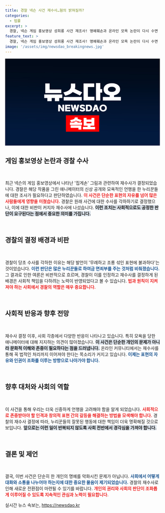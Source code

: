 ```yaml
---
title: 경찰 넥슨 사건 재수사…혐의 밝혀질까?
categories:
  - 법률
excerpt: >
  경찰, 넥슨 게임 홍보영상 성희롱 사건 재조사! 명예훼손과 온라인 모욕 논란이 다시 수면 위로 떠오르며 공정한 수사 필요성이 대두되고 있다. 클릭하여 자세한 내용을 확인해보세요!
feature_text: >
  경찰, 넥슨 게임 홍보영상 성희롱 사건 재조사! 명예훼손과 온라인 모욕 논란이 다시 수면 위로 떠오르며 공정한 수사 필요성이 대두되고 있다. 클릭하여 자세한 내용을 확인해보세요!
image: '/assets/img/newsdao_breakingnews.jpg'
---
```


<p><img src="/assets/img/newsdao_breakingnews.jpg" alt="implanttips 속보" /></p>

<h2 data-ke-size="size26">게임 홍보영상 논란과 경찰 수사</h2>

<p data-ke-size="size16">&nbsp;</p>

<p>최근 넥슨의 게임 홍보영상에서 나타난 '집게손' 그림과 관련하여 재수사가 결정되었습니다. 경찰은 해당 작품을 그린 애니메이터의 신상 공개와 모욕적인 언행을 한 누리꾼들에 대한 조사가 필요하다고 판단하였습니다. <b><span style="color: #ee2323;">이 사건은 단순한 표현의 자유를 넘어 많은 사람들에게 영향을 미쳤습니다.</span></b> 경찰은 원래 사건에 대한 수사를 각하하기로 결정했으나, 이에 대한 비판이 커지자 재수사에 나섰습니다. <b><span style="background-color: #21538527;">이런 조치는 사회적으로도 공정한 판단이 요구된다는 점에서 중요한 의미를 가집니다.</span></b></p>

<p data-ke-size="size16">&nbsp;</p>

<h2 data-ke-size="size26">경찰의 결정 배경과 비판</h2>

<p data-ke-size="size16">&nbsp;</p>

<p>경찰이 당초 수사를 각하한 이유는 해당 발언이 '무례하고 조롱 섞인 표현에 불과하다'는 것이었습니다. <b><span style="color: #1a5490;">이런 판단은 많은 누리꾼들로 하여금 면죄부를 주는 것처럼 비춰졌습니다.</span></b> 그 결과로 인한 여론은 비판적으로 흐르며, 경찰이 이를 인정하고 재수사를 결정하게 된 배경은 사회적 책임을 다하려는 노력이 반영되었다고 볼 수 있습니다. <b><span style="color: #ee2323;">법과 원칙이 지켜져야 하는 사회에서 경찰의 역할은 매우 중요합니다.</span></b></p>

<p data-ke-size="size16">&nbsp;</p>

<h2 data-ke-size="size26">사회적 반응과 향후 전망</h2>

<p data-ke-size="size16">&nbsp;</p>

<p>재수사 결정 이후, 사회 각층에서 다양한 반응이 나타나고 있습니다. 특히 모욕을 당한 애니메이터에 대해 지지하는 의견이 많아졌습니다. <b><span style="background-color: #21538527;">이 사건은 단순한 개인의 문제가 아니라 문화적 이해와 존중이 필요하다는 점을 드러냅니다.</span></b> 온라인 커뮤니티에서는 재수사를 통해 꼭 법적인 처리까지 이어져야 한다는 목소리가 커지고 있습니다. <b><span style="color: #1a5490;">이제는 표현의 자유와 인권이 조화를 이루는 방향으로 나아가야 합니다.</span></b></p>

<p data-ke-size="size16">&nbsp;</p>

<h2 data-ke-size="size26">향후 대처와 사회의 역할</h2>

<p data-ke-size="size16">&nbsp;</p>

<p>이 사건을 통해 우리는 더욱 신중하게 언행을 고려해야 함을 알게 되었습니다. <b><span style="color: #ee2323;">사회적으로 존중받아야 할 인격과 창의적 표현 간의 갈등을 해결하는 방법을 모색해야 합니다.</span></b> 경찰의 재수사 결정에 따라, 누리꾼들의 잘못된 행동에 대한 책임이 더욱 명확해질 것으로 보입니다. <b><span style="background-color: #21538527;">앞으로는 이런 일이 반복되지 않도록 사회 전반에서 경각심을 가져야 합니다.</span></b></p>

<p data-ke-size="size16">&nbsp;</p>

<h2 data-ke-size="size26">결론 및 제언</h2>

<p data-ke-size="size16">&nbsp;</p>

<p>결국, 이번 사건은 단순히 한 개인의 명예를 악화시킨 문제가 아닙니다. <b><span style="color: #1a5490;">사회에서 어떻게 대화와 소통을 나누어야 하는지에 대한 중요한 물음이 제기되었습니다.</span></b> 경찰의 재수사로 인해 새로운 전환점이 마련될 수 있기를 바랍니다. <b><span style="color: #ee2323;">개인의 권리와 사회의 판단이 조화롭게 이루어질 수 있도록 지속적인 관심과 노력이 필요합니다.</span></b></p>
실시간 뉴스 속보는, <a href="https://newsdao.kr" rel="dofollow">https://newsdao.kr</a>


